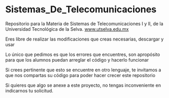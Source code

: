 # Sistemas_De_Telecomunicaciones
Repositorio para la Materia de Sistemas de Telecomunicaciones I y II, de la Universidad Tecnológica de la Selva. www.utselva.edu.mx

Eres libre de realizar las modificaciones que creas necesarias, descargar y usar

Lo único que pedimos es que los errores que encuentres, son apropósito para que los alumnos puedan arreglar el código y hacerlo funcionar

Si crees pertinente que esto se encuentre en otro lenguaje, te invitamos a que nos compartas su código para poder hacer crecer este repositorio

Si quieres que algo se anexe a este proyecto, no tengas inconveniente en indicarnos tu solicitud.
